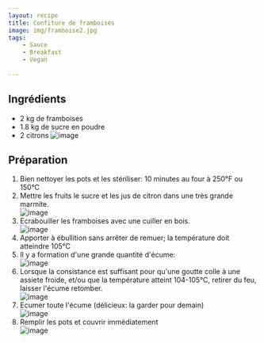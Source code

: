 ```yaml
---
layout: recipe
title: Confiture de framboises
image: img/framboise2.jpg  
tags:
    - Sauce
    - Breakfast
    - Vegan
    
---
```

## Ingrédients

* 2 kg de framboises
* 1.8 kg de sucre en poudre
* 2 citrons
![image](img/framboise8.jpg)   

## Préparation

1. Bien nettoyer les pots et les stériliser: 10 minutes au four à 250°F ou 150°C
2. Mettre les fruits le sucre et les jus de citron dans une très grande marmite.    
![image](img/framboise1.jpg)
2. Ecrabouiller les framboises avec une cuiller en bois.   
![image](img/framboise7.jpg)
3. Apporter à ébullition sans arrêter de remuer; la température doit atteindre 105°C
4. Il y a formation d'une grande quantité d'écume:       
![image](img/framboise3.jpg)
5. Lorsque la consistance est suffisant pour qu'une goutte colle à une assiete froide, et/ou que la température atteint 104-105°C, retirer du feu, laisser l'écume retomber.   
![image](img/framboise4.jpg)
6. Ecumer toute l'écume (délicieux: la garder pour demain)   
![image](img/framboise5.jpg)
7. Remplir les pots et couvrir immédiatement   
![image](img/framboise6.jpg)
